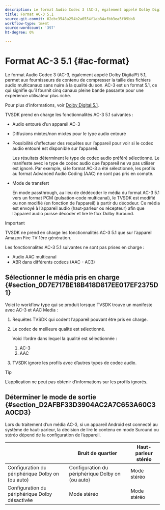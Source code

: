 ```yaml
---
description: Le format Audio Codec 3 (AC-3, également appelé Dolby Digital®) 5.1, permet aux fournisseurs de contenu de compresser la taille des fichiers audio multicanaux sans nuire à la qualité du son. AC-3 est un format 5.1, ce qui signifie qu’il fournit cinq canaux pleine bande passante pour une expérience utilisateur plus riche.
title: Format AC-3 5.1
source-git-commit: 02ebc3548a254b2a6554f1ab34afbb3ea5f09bb8
workflow-type: tm+mt
source-wordcount: '397'
ht-degree: 0%

---
```


# Format AC-3 5.1 {#ac-format}

Le format Audio Codec 3 (AC-3, également appelé Dolby Digital®) 5.1, permet aux fournisseurs de contenu de compresser la taille des fichiers audio multicanaux sans nuire à la qualité du son. AC-3 est un format 5.1, ce qui signifie qu’il fournit cinq canaux pleine bande passante pour une expérience utilisateur plus riche.

Pour plus d’informations, voir [Dolby Digital 5.1](https://www.dolby.com/us/en/technologies/dolby-digital.html).

TVSDK prend en charge les fonctionnalités AC-3 5.1 suivantes :

* Audio entouré d’un appareil AC-3
* Diffusions mixtes/non mixtes pour le type audio entouré
* Possibilité d’effectuer des requêtes sur l’appareil pour voir si le codec audio entouré est disponible sur l’appareil.

  Les résultats déterminent le type de codec audio préféré sélectionné. Le manifeste avec le type de codec audio que l’appareil ne va pas utiliser est ignoré. Par exemple, si le format AC-3 a été sélectionné, les profils au format Advanced Audio Coding (AAC) ne sont pas pris en compte.
* Mode de transfert

  En mode passthrough, au lieu de dédécoder le média du format AC-3 5.1 vers un format PCM (pulsation-code multicanal), le TVSDK est modifié ou non modifié (en fonction de l’appareil) à partir du décodeur. Ce média est envoyé à l’appareil audio (haut-parleur ou récepteur) afin que l’appareil audio puisse décoder et lire le flux Dolby Suround.

>[!IMPORTANT]
>
>TVSDK ne prend en charge les fonctionnalités AC-3 5.1 que sur l’appareil Amazon Fire TV 1ère génération.

Les fonctionnalités AC-3 5.1 suivantes ne sont pas prises en charge :

* Audio AAC multicanal
* ABR dans différents codecs (AAC - AC3)

## Sélectionner le média pris en charge {#section_0D7E717BE18B418D817EE017EF2375D1}

Voici le workflow type qui se produit lorsque TVSDK trouve un manifeste avec AC-3 et AAC Media :

1. Requêtes TVSDK qui codent l’appareil pouvant être pris en charge.
1. Le codec de meilleure qualité est sélectionné.

   Voici l’ordre dans lequel la qualité est sélectionnée :

   1. AC-3
   1. AAC

1. TVSDK ignore les profils avec d’autres types de codec audio.

>[!TIP]
>
>L’application ne peut pas obtenir d’informations sur les profils ignorés.

## Déterminer le mode de sortie {#section_D2AFBF33D3904AC2A7C653A60C3A0CD3}

Lors du traitement d’un média AC-3, si un appareil Android est connecté au système de haut-parleur, la décision de lire le contenu en mode Suround ou stéréo dépend de la configuration de l’appareil.

|   | Bruit de quartier | Haut-parleur stéréo |
|---|---|---|
| Configuration du périphérique Dolby on (ou auto) | Configuration du périphérique Dolby on (ou auto) | Mode stéréo |
| Configuration du périphérique Dolby désactivée | Mode stéréo | Mode stéréo |
